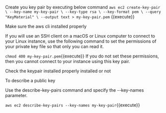 Create you key pair by executing below command
`aws ec2 create-key-pair \
    --key-name my-key-pair \
    --key-type rsa \
    --key-format pem \
    --query "KeyMaterial" \
    --output text > my-key-pair.pem`
    {{execute}}

Make sure the aws cli installed properly

If you will use an SSH client on a macOS or Linux computer to connect to your Linux instance, use the following command to set the permissions of your private key file so that only you can read it.

`chmod 400 my-key-pair.pem`{{execute}}
If you do not set these permissions, then you cannot connect to your instance using this key pair.


Check the keypair installed properly installed or not

To describe a public key

Use the describe-key-pairs command and specify the --key-names parameter.

`aws ec2 describe-key-pairs --key-names my-key-pair`{{execute}}